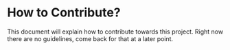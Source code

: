 # How to Contribute?
This document will explain how to contribute towards this project. Right now there are no guidelines, come back for that at a later point.
